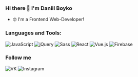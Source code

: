 ### Hi there 👋  I'm Daniil Boyko
- 🤓 I'm a Frontend Web-Developer!


### Languages and Tools:
![JavaScript](https://img.shields.io/badge/JavaScript-F7DF1E.svg?style=for-the-badge&logo=JavaScript&logoColor=black)
![jQuery](https://img.shields.io/badge/jQuery-0769AD.svg?style=for-the-badge&logo=jQuery&logoColor=white)
![Sass](https://img.shields.io/badge/Sass-CC6699.svg?style=for-the-badge&logo=Sass&logoColor=white)
![React](https://img.shields.io/badge/React-61DAFB.svg?style=for-the-badge&logo=React&logoColor=black)
![Vue.js](https://img.shields.io/badge/Vue.js-4FC08D.svg?style=for-the-badge&logo=vue-dot-js&logoColor=white)
![Firebase](https://img.shields.io/badge/Firebase-FFCA28.svg?style=for-the-badge&logo=Firebase&logoColor=black)

### Follow me
![[VK](https://img.shields.io/badge/VK-4680C2.svg?style=for-the-badge&logo=VK&logoColor=white)](https://vk.com/daniil161russ)
![[Instagram](https://img.shields.io/badge/Instagram-E4405F.svg?style=for-the-badge&logo=Instagram&logoColor=white)](https://www.instagram.com/dannil161rus/)



<!--
**Daniil161russ/daniil161russ** is a ✨ _special_ ✨ repository because its `README.md` (this file) appears on your GitHub profile.

Here are some ideas to get you started:

- 🔭 I’m currently working on ...
- 🌱 I’m currently learning ...
- 👯 I’m looking to collaborate on ...
- 🤔 I’m looking for help with ...
- 💬 Ask me about ...
- 📫 How to reach me: ...
- 😄 Pronouns: ...
- ⚡ Fun fact: ...
-->

